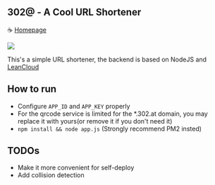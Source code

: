 302@ - A Cool URL Shortener
---

:coffee: [Homepage](https://302.at/)

![](https://dn-getlink.qbox.me/dp8yvtgjfyv43fob6gvi.png)


This's a simple URL shortener, the backend is based on NodeJS and [LeanCloud](https://leancloud.cn/)

How to run
---
 - Configure `APP_ID` and `APP_KEY` properly
 - For the qrcode service is limited for the *.302.at domain, you may replace it with yours(or remove it if you don't need it)
 - `npm install && node app.js` (Strongly recommend PM2 insted)
 
TODOs
---
 - Make it more convenient for self-deploy
 - Add collision detection
